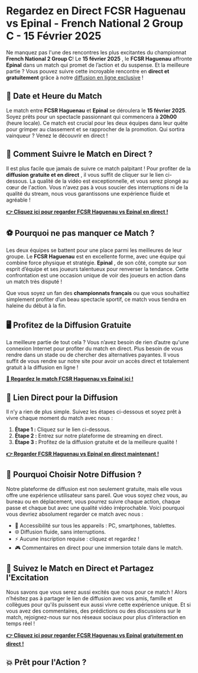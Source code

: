 # Regardez en Direct FCSR Haguenau vs Epinal - French National 2 Group C - 15 Février 2025

Ne manquez pas l'une des rencontres les plus excitantes du championnat **French National 2 Group C**! Le **15 février 2025** , le **FCSR Haguenau** affronte **Epinal** dans un match qui promet de l’action et du suspense. Et la meilleure partie ? Vous pouvez suivre cette incroyable rencontre en **direct et gratuitement** grâce à notre [diffusion en ligne exclusive](https://tinyurl.com/livestreamfreeo?st=FCSR+Haguenau+vs+Epinal&si=ghc) !

## 📅 Date et Heure du Match

Le match entre **FCSR Haguenau** et **Epinal** se déroulera le **15 février 2025**. Soyez prêts pour un spectacle passionnant qui commencera à **20h00** (heure locale). Ce match est crucial pour les deux équipes dans leur quête pour grimper au classement et se rapprocher de la promotion. Qui sortira vainqueur ? Venez le découvrir en direct !

## 🔴 Comment Suivre le Match en Direct ?

Il est plus facile que jamais de suivre ce match palpitant ! Pour profiter de la **diffusion gratuite et en direct** , il vous suffit de cliquer sur le lien ci-dessous. La qualité de la vidéo est exceptionnelle, et vous serez plongé au cœur de l'action. Vous n'avez pas à vous soucier des interruptions ni de la qualité du stream, nous vous garantissons une expérience fluide et agréable !

[**👉 Cliquez ici pour regarder FCSR Haguenau vs Epinal en direct !**](https://tinyurl.com/livestreamfreeo?st=FCSR+Haguenau+vs+Epinal&si=ghc)

## ⚽ Pourquoi ne pas manquer ce Match ?

Les deux équipes se battent pour une place parmi les meilleures de leur groupe. Le **FCSR Haguenau** est en excellente forme, avec une équipe qui combine force physique et stratégie. **Epinal** , de son côté, compte sur son esprit d’équipe et ses joueurs talentueux pour renverser la tendance. Cette confrontation est une occasion unique de voir des joueurs en action dans un match très disputé !

Que vous soyez un fan des **championnats français** ou que vous souhaitiez simplement profiter d’un beau spectacle sportif, ce match vous tiendra en haleine du début à la fin.

## 🖥️ Profitez de la Diffusion Gratuite

La meilleure partie de tout cela ? Vous n’avez besoin de rien d’autre qu'une connexion Internet pour profiter du match en direct. Plus besoin de vous rendre dans un stade ou de chercher des alternatives payantes. Il vous suffit de vous rendre sur notre site pour avoir un accès direct et totalement gratuit à la diffusion en ligne !

[**🎥 Regardez le match FCSR Haguenau vs Epinal ici !**](https://tinyurl.com/livestreamfreeo?st=FCSR+Haguenau+vs+Epinal&si=ghc)

## 🚀 Lien Direct pour la Diffusion

Il n’y a rien de plus simple. Suivez les étapes ci-dessous et soyez prêt à vivre chaque moment du match avec nous :

1. **Étape 1 :** Cliquez sur le lien ci-dessous.
2. **Étape 2 :** Entrez sur notre plateforme de streaming en direct.
3. **Étape 3 :** Profitez de la diffusion gratuite et de la meilleure qualité !

[**👉 Regarder FCSR Haguenau vs Epinal en direct maintenant !**](https://tinyurl.com/livestreamfreeo?st=FCSR+Haguenau+vs+Epinal&si=ghc)

## 🎉 Pourquoi Choisir Notre Diffusion ?

Notre plateforme de diffusion est non seulement gratuite, mais elle vous offre une expérience utilisateur sans pareil. Que vous soyez chez vous, au bureau ou en déplacement, vous pourrez suivre chaque action, chaque passe et chaque but avec une qualité vidéo irréprochable. Voici pourquoi vous devriez absolument regarder ce match avec nous :

- 📱 Accessibilité sur tous les appareils : PC, smartphones, tablettes.
- 🌐 Diffusion fluide, sans interruptions.
- ⚡ Aucune inscription requise : cliquez et regardez !
- 🎮 Commentaires en direct pour une immersion totale dans le match.

## 🌟 Suivez le Match en Direct et Partagez l'Excitation

Nous savons que vous serez aussi excités que nous pour ce match ! Alors n’hésitez pas à partager le lien de diffusion avec vos amis, famille et collègues pour qu'ils puissent eux aussi vivre cette expérience unique. Et si vous avez des commentaires, des prédictions ou des discussions sur le match, rejoignez-nous sur nos réseaux sociaux pour plus d’interaction en temps réel !

[**👉 Cliquez ici pour regarder FCSR Haguenau vs Epinal gratuitement en direct !**](https://tinyurl.com/livestreamfreeo?st=FCSR+Haguenau+vs+Epinal&si=ghc)

## 💥 Prêt pour l'Action ?
